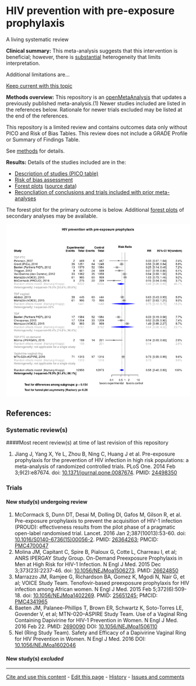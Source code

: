 # HIV prevention with pre-exposure prophylaxis 

A living systematic review

**Clinical summary:** This meta-analysis suggests that this intervention is beneficial; however, there is [substantial](http://handbook.cochrane.org/chapter_9/9_5_2_identifying_and_measuring_heterogeneity.htm) heterogeneity that limits interpretation.

Additional limitations are...

[Keep current with this topic](Keep-up.md)

**Methods overview:** This repository is an [openMetaAnalysis](https://openmetaanalysis.github.io/) that updates a previously published meta-analysis.(1) Newer studies included are listed in the references below. Rationale for newer trials excluded may be listed at the end of the references. 

This repository is a limited review and contains outcomes data only without PICO and Risk of Bias Tables.  This review does not include a GRADE Profile or Summary of Findings Table.

See [methods](http://openmetaanalysis.github.io/methods.html) for details.

**Results:** Details of the studies included are in the:
* [Description of studies (PICO table)](../../tree/master/study-details/pico-table.md)
* [Risk of bias assessment](../../tree/master/study-details/risk-of-bias.md)
* [Forest plots](../../tree/master/forest-plots) ([source data](../../tree/master/data))
* [Reconcliation of conclusions and trials included with prior meta-analyses](../../tree/master/reconcilation-tables)

The forest plot for the primary outcome is below. Additional [forest plots](../../tree/master/forest-plots) of secondary analyses may be available. 

![Principle results for efficacy](https://raw.githubusercontent.com/openMetaAnalysis/HIV-prevention-with-pre-exposure-prophylaxis/master/forest-plots/Outcome-Primary.png "Principle results for efficacy]")

References:
----------------------------------
### Systematic review(s)
####Most recent review(s) at time of last revision of this repository
1. Jiang J, Yang X, Ye L, Zhou B, Ning C, Huang J et al. Pre-exposure prophylaxis for the prevention of HIV infection in high risk populations: a meta-analysis of randomized controlled trials. PLoS One. 2014 Feb 3;9(2):e87674. doi: [10.1371/journal.pone.0087674](http://dx.doi.org/10.1371/journal.pone.0087674).
PMID: [24498350](http://pubmed.gov/24498350)

### Trials

#### New study(s) undergoing review
1. McCormack S, Dunn DT, Desai M, Dolling DI, Gafos M, Gilson R, et al. Pre-exposure prophylaxis to prevent 
the acquisition of HIV-1 infection (PROUD): effectiveness results from the pilot phase of a pragmatic open-label randomised trial. Lancet. 2016 Jan 2;387(10013):53-60. doi: [10.1016/S0140-6736(15)00056-2](http://dx.doi.org/10.1016/S0140-6736(15)00056-2). PMID: [26364263](http://pubmed.gov/26364263); PMCID: [PMC4700047](http://www.ncbi.nlm.nih.gov/pmc/PMC4700047)
2. Molina JM, Capitant C, Spire B, Pialoux G, Cotte L, Charreau I, et al; ANRS IPERGAY Study Group. On-Demand Preexposure Prophylaxis in Men at High Risk for HIV-1 Infection. N Engl J Med. 2015 Dec 3;373(23):2237-46. doi: [10.1056/NEJMoa1506273](http://dx.doi.org/10.1056/NEJMoa1506273).  PMID: [26624850](http://pubmed.gov/26624850)
3. Marrazzo JM, Ramjee G, Richardson BA, Gomez K, Mgodi N, Nair G, et al; VOICE Study Team.
Tenofovir-based preexposure prophylaxis for HIV infection among African women. N 
Engl J Med. 2015 Feb 5;372(6):509-18. doi: [10.1056/NEJMoa1402269](http://dx.doi.org/10.1056/NEJMoa1402269). PMID: [25651245](http://pubmed.gov/25651245); PMCID: [PMC4341965](http://www.ncbi.nlm.nih.gov/pmc/PMC4341965)
4. Baeten JM, Palanee-Phillips T, Brown ER, Schwartz K, Soto-Torres LE, Govender V, et al; MTN-020–ASPIRE Study Team. Use of a Vaginal Ring Containing Dapivirine for HIV-1 Prevention in Women. N Engl J Med. 2016 Feb 22. PMID: [2690090](https://pubmed.gov/2690090) DOI: [10.1056/NEJMoa1506110](http://dx.doi.org/10.1056/NEJMoa1506110)
5. Nel (Ring Study Team). Safety and Efficacy of a Dapivirine Vaginal Ring for HIV Prevention in Women. N Engl J Med. 2016   DOI: [10.1056/NEJMoa1602046](http://dx.doi.org/10.1056/NEJMoa1602046)

#### New study(s) *excluded* 

-------------------------------
[Cite and use this content](https://github.com/openMetaAnalysis/openMetaAnalysis.github.io/blob/master/reusing.MD)  - [Edit this page](../../edit/master/README.md) - [History](../../commits/master/README.md)  - 
[Issues and comments](../../issues?q=is%3Aboth+is%3Aissue)

